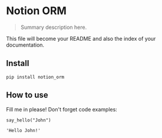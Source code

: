 # Notion ORM
> Summary description here.


This file will become your README and also the index of your documentation.

## Install

`pip install notion_orm`

## How to use

Fill me in please! Don't forget code examples:

```
say_hello("John")
```




    'Hello John!'



